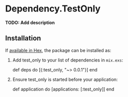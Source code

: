 # Dependency.TestOnly

**TODO: Add description**

## Installation

If [available in Hex](https://hex.pm/docs/publish), the package can be installed as:

  1. Add test_only to your list of dependencies in `mix.exs`:

        def deps do
          [{:test_only, "~> 0.0.1"}]
        end

  2. Ensure test_only is started before your application:

        def application do
          [applications: [:test_only]]
        end

